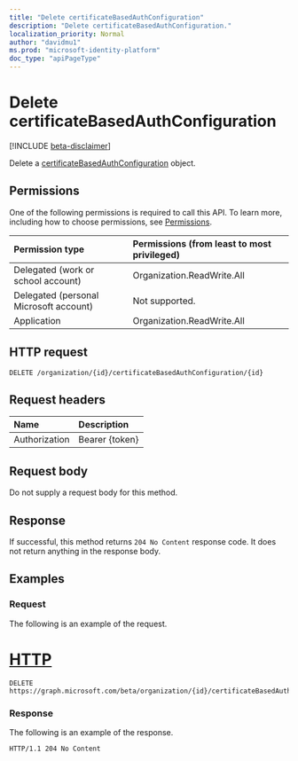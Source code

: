 ```yaml
---
title: "Delete certificateBasedAuthConfiguration"
description: "Delete certificateBasedAuthConfiguration."
localization_priority: Normal
author: "davidmu1"
ms.prod: "microsoft-identity-platform"
doc_type: "apiPageType"
---
```


# Delete certificateBasedAuthConfiguration

[!INCLUDE [beta-disclaimer](../../includes/beta-disclaimer.md)]

Delete a [certificateBasedAuthConfiguration](../resources/certificateBasedAuthConfiguration.md) object.

## Permissions

One of the following permissions is required to call this API. To learn more, including how to choose permissions, see [Permissions](/graph/permissions-reference).

| Permission type                        | Permissions (from least to most privileged) |
|:---------------------------------------|:--------------------------------------------|
| Delegated (work or school account)     | Organization.ReadWrite.All |
| Delegated (personal Microsoft account) | Not supported. |
| Application    | Organization.ReadWrite.All |

## HTTP request

<!-- { "blockType": "ignored" } -->

```http
DELETE /organization/{id}/certificateBasedAuthConfiguration/{id}
```

## Request headers

| Name          | Description   |
|:--------------|:--------------|
| Authorization | Bearer {token} |

## Request body

Do not supply a request body for this method.

## Response

If successful, this method returns `204 No Content` response code. It does not return anything in the response body.

## Examples

### Request

The following is an example of the request.

# [HTTP](#tab/http)
<!-- {
  "blockType": "request",
  "name": "delete_certificatebasedauthconfiguration"
}-->

```http
DELETE https://graph.microsoft.com/beta/organization/{id}/certificateBasedAuthConfiguration/{id}
```

### Response

The following is an example of the response.

<!-- {
  "blockType": "response",
  "truncated": true
} -->

```http
HTTP/1.1 204 No Content
```

<!-- uuid: 16cd6b66-4b1a-43a1-adaf-3a886856ed98
2019-02-04 14:57:30 UTC -->
<!-- {
  "type": "#page.annotation",
  "description": "Delete certificateBasedAuthConfiguration",
  "keywords": "",
  "section": "documentation",
  "tocPath": ""
}-->
